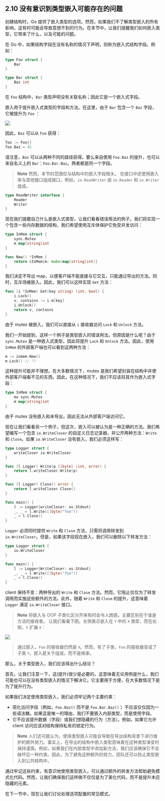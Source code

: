 ## 2.10 没有意识到类型嵌入可能存在的问题

创建结构时，Go 提供了嵌入类型的选项。然而，如果我们不了解类型嵌入的所有影响，这有时可能会导致意想不到的行为。在本节中，让我们提醒我们如何嵌入类型，它带来了什么，以及可能的问题。

在 Go 中，如果结构字段在没有名称的情况下声明，则称为嵌入式结构字段。例如：

```go
type Foo struct {
    Bar
}

type Bar struct {
    Baz int
}
```

在 `Foo` 结构中，`Bar` 类型声明没有关联名称；因此它是一个嵌入式字段。

嵌入用于提升嵌入式类型的字段和方法。在这里，由于 `Bar` 包含一个 `Baz` 字段，它被提升为 `Foo` ：

![](https://img.exciting.net.cn/2.png)

因此，`Baz` 可以从 `Foo` 获得：

```go
foo := Foo{}
foo.Baz = 42
```

请注意，`Baz` 可以从两种不同的路径获得。要么来自使用 `Foo.Baz` 的提升，也可以来自名义上的 `Bar`：`Foo.Bar.Baz`。两者都是同一个字段。

> **Note** 然而，本节的范围仅与结构中的嵌入字段相关。
> 在接口中还使用嵌入来与其他接口组成接口。例如，`io.ReadWriter` 由 `io.Reader` 和 `io.Writer` 组成。

```go
type ReadWriter interface {
    Reader
    Writer
}
```

现在我们提醒自己什么是嵌入式类型，让我们看看错误用法的例子。我们将实现一个包含一些内存数据的结构，我们希望使用互斥体保护它免受并发访问：

```go
type InMem struct {
    sync.Mutex
    m map[string]int
}

func New() *InMem {
    return &InMem{m: make(map[string]int)}
}
```

我们决定不导出 map，以便客户端不能直接与它交互，只能通过导出的方法。同时，互斥场被嵌入。因此，我们可以这样实现 `Get` 方法：

```go
func (i *InMem) Get(key string) (int, bool) {
    i.Lock()
    v, contains := i.m[key]
    i.Unlock()
    return v, contains
}		
```

由于 mutex 被嵌入，我们可以直接从 `i` 接收器访问 `Lock` 和 `Unlock` 方法。

我们一开始提到，这样一个例子是类型嵌入的错误用法。但原因是什么呢？由于 `sync.Mutex` 是一种嵌入式类型，因此将提升 `Lock` 和 `Unlock` 方法。因此，使用 `InMem` 的外部客户端也可以看到这两种方法：

```go
m := inmem.New()
m.Lock() // ??
```

这种提升可能并不理想。在大多数情况下，mutex 是我们希望封装在结构中并使外部客户端看不见的东西。因此，在这种情况下，我们不应该将其作为嵌入式字段：

```go
type InMem struct {
    mu sync.Mutex
    m map[string]int
}
```

由于 mutex 没有嵌入和未导出，因此无法从外部客户端访问它。

现在让我们看看另一个例子，但这次，嵌入可以被认为是一种正确的方法。我们希望编写一个包含 `io.WriteCloser` 的自定义日志记录器，并公开两种方法：`Write` 和 `Close`。如果 `io.WriteCloser` 没有嵌入，我们必须这样写：

```go
type Logger struct {
    writeCloser io.WriteCloser
}

func (l Logger) Write(p []byte) (int, error) {
    return l.writeCloser.Write(p)
}

func (l Logger) Close() error {
    return l.writeCloser.Close()
}

func main() {
    l := Logger{writeCloser: os.Stdout}
    _, _ = l.Write([]byte("foo"))
    _ = l.Close()
}
```

`Logger` 必须同时提供 `Write` 和 `Close` 方法，只需将调用转发到 `io.WriteCloser`。但是，如果该字段现在嵌入，我们可以删除以下转发方法：

```go
type Logger struct {
    io.WriteCloser
}

func main() {
    l := Logger{WriteCloser: os.Stdout}
    _, _ = l.Write([]byte("foo"))
    _ = l.Close()
}

```

client 保持不变：两种导出的 `Write` 和 `Close` 方法。然而，它阻止仅仅为了转发调用而实施这些额外的方法。此外，随着 `Write` 和 `Close` 的提升，这意味着 `Logger` 满足 `io.WriteCloser` 接口。

> **Note** 将嵌入与 OOP 子类化区分开来有时会令人困惑。主要区别在于谁是方法的接收者。
> 让我们看看下图。左侧表示嵌入在 `Y` 中的 `X` 类型，而在右侧，`Y` 扩展 `X`：

![](https://img.exciting.net.cn/3.png)

> 通过嵌入，`Foo` 的接收器仍然是 `X`。然而，有了子类，`Foo` 的接收器变成了子类 `Y`。嵌入是关于组成，而不是继承。

那么，关于类型嵌入，我们应该得出什么结论？

首先，让我们注意一下，这(提升)很少是必要的，这意味着无论用例是什么，我们可能也可以在没有类型嵌入的情况下解决它。它主要用于方便，在大多数情况下是为了提升行为。

如果我们决定使用类型嵌入，我们必须牢记两个主要约束：

* 简化访问字段（例如，`Foo.Baz()` 而不是 `Foo.Bar.Baz()` ）不应该仅仅因为一些语法糖。如果这是唯一的理由，我们不要嵌入内部类型，而是使用字段。
* 它不应该提升数据（字段）或我们想隐藏的行为（方法）。例如，如果它允许 client 访问应该对结构保持私有的锁定行为。

> **Note** 人们还可能认为，使用类型嵌入可能会导致在导出结构背景下进行维护的额外努力。事实上，在导出的结构中嵌入类型意味着在这种类型演变时保持谨慎。例如，如果我们在内部类型中添加新方法，我们应该确保它不会破坏后一种约束。因此，为了避免这种额外的努力，团队还可以防止类型嵌入到公共结构中。

通过牢记这些约束，有意识地使用类型嵌入，可以通过额外的转发方法帮助避免模式化代码。然而，让我们确保我们这样做不仅仅是为了美化代码，而不是提升本应隐藏的元素。

在下一节中，现在让我们讨论处理选项配置的常见模式。